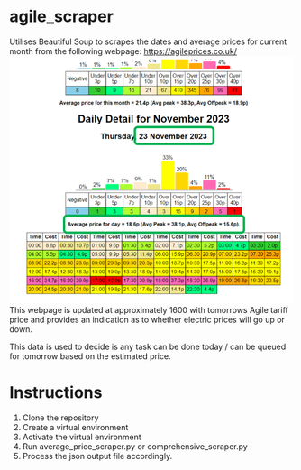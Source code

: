 # agile_scraper

Utilises Beautiful Soup to scrapes the dates and average prices for current month from the following webpage: https://agileprices.co.uk/
![screenshot from agileprices.co.uk](image.png)
This webpage is updated at approximately 1600 with tomorrows Agile tariff price and provides an indication as to whether electric prices will go up or down.

This data is used to decide is any task can be done today / can be queued for tomorrow based on the estimated price.

# Instructions
1. Clone the repository
2. Create a virtual environment
3. Activate the virtual environment
4. Run average_price_scraper.py or comprehensive_scraper.py
5. Process the json output file accordingly.
